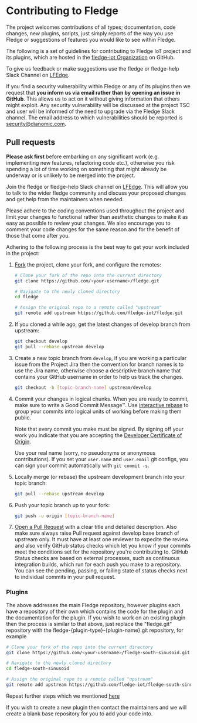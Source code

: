# Contributing to Fledge

The project welcomes contributions of all types; documentation, code
changes, new plugins, scripts, just simply reports of the way you use Fledge
or suggestions of features you would like to see within Fledge.

The following is a set of guidelines for contributing to Fledge IoT
project and its plugins, which are hosted in
the [fledge-iot Organization](https://github.com/fledge-iot) on GitHub.

To give us feedback or make suggestions use the fledge or fledge-help Slack Channel on [LFEdge](slack.lfedge.org).

If you find a security vulnerability within Fledge or any of its plugins then we request that **you inform us via email rather than by opening an issue in GitHub**. This allows us to act on it without giving information that others might exploit. Any security vulnerability will be discussed at the project TSC and user will be informed of the need to upgrade via the Fledge Slack channel. The email address to which vulnerabilities should be reported is security@dianomic.com.

## Pull requests

**Please ask first** before embarking on any significant work (e.g. implementing new features,
refactoring code etc.), otherwise you risk spending a lot of time working on something that might
already be underway or is unlikely to be merged into the project.

Join the fledge or fledge-help Slack channel on [LFEdge](https://lfedge.slack.com/archives/CLJ7CNCAX). This
will allow you to talk to the wider fledge community and discuss your
proposed changes and get help from the maintainers when needed.

Please adhere to the coding conventions used throughout the project and
limit your changes to functional rather than aesthetic changes to make
it as easy as possible to review your changes. We also encourage you to
comment your code changes for the same reason and for the benefit of those
that come after you.

Adhering to the following process is the best way to get your work included in the project:

1. [Fork](https://help.github.com/articles/fork-a-repo/) the project, clone your fork, and configure
   the remotes:

   ```bash
   # Clone your fork of the repo into the current directory
   git clone https://github.com/<your-username>/fledge.git

   # Navigate to the newly cloned directory
   cd fledge

   # Assign the original repo to a remote called "upstream"
   git remote add upstream https://github.com/fledge-iot/fledge.git
   ```

2. If you cloned a while ago, get the latest changes of develop branch from upstream:

   ```bash
   git checkout develop
   git pull --rebase upstream develop
   ```

3. Create a new topic branch from `develop`, if you are working a particular issue from the Project Jira then the convention for branch names is to use the Jira name, otherwise choose a descriptive branch name that contains your GitHub username in order to help us track the changes.

   ```bash
   git checkout -b [topic-branch-name] upstream/develop
   ```

4. Commit your changes in logical chunks. When you are ready to commit, make sure to write a Good
   Commit Message™.  Use [interactive rebase](https://help.github.com/articles/about-git-rebase)
   to group your commits into logical units of working before making them public.

   Note that every commit you make must be signed. By signing off your work you indicate that you
   are accepting the [Developer Certificate of Origin](https://developercertificate.org/).

   Use your real name (sorry, no pseudonyms or anonymous contributions). If you set your `user.name`
   and `user.email` git configs, you can sign your commit automatically with `git commit -s`.

5. Locally merge (or rebase) the upstream development branch into your topic branch:

   ```bash
   git pull --rebase upstream develop
   ```

6. Push your topic branch up to your fork:

   ```bash
   git push -u origin [topic-branch-name]
   ```

7. [Open a Pull Request](https://help.github.com/articles/using-pull-requests/) with a clear title
   and detailed description. Also make sure always raise Pull request against develop base branch of upstream only. 
   It must have at least one reviewer to expedite the review and also verify GitHub status checks which let you know if your commits meet the conditions set for the repository you're contributing to. 
   GitHub Status checks are based on external processes, such as continuous integration builds, which run for each push you make to a repository. You can see the pending, passing, or failing state of status checks next to individual commits in your pull request.


### Plugins

The above addresses the main Fledge repository, however plugins each have
a repository of their own which contains the code for the plugin and the
documentation for the plugin. If you wish to work on an existing plugin
then the process is similar to that above, just replace the "fledge.git"
repository with the fledge-{plugin-type}-{plugin-name}.git repository, for example

   ```bash
   # Clone your fork of the repo into the current directory
   git clone https://github.com/<your-username>/fledge-south-sinusoid.git

   # Navigate to the newly cloned directory
   cd fledge-south-sinusoid

   # Assign the original repo to a remote called "upstream"
   git remote add upstream https://github.com/fledge-iot/fledge-south-sinusoid.git
   ```
Repeat further steps which we mentioned [here](#pull-requests)

If you wish to create a new plugin then contact the maintainers and we
will create a blank base repository for you to add your code into.
